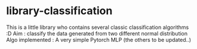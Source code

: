 # library-classification

This is a little library who contains several classic classification algorithms :D
Aim : classify the data generated from two different normal distribution
Algo implemented : A very simple Pytorch MLP (the others to be updated..)

